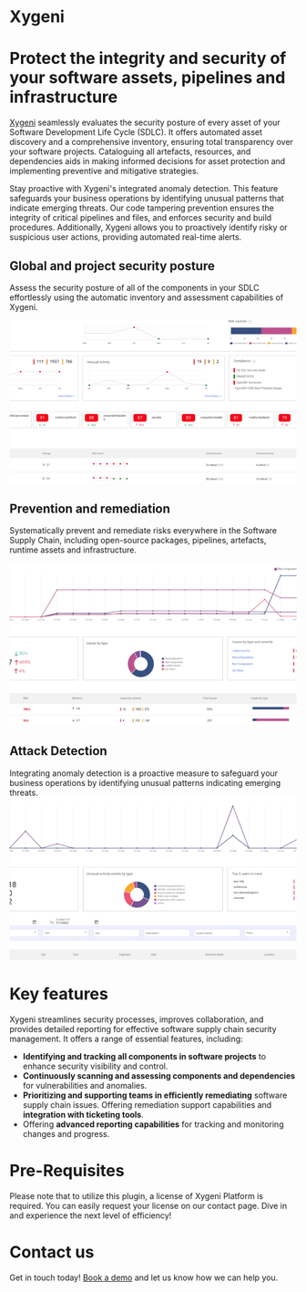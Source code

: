 # Xygeni

# Protect the integrity and security of your software assets, pipelines and infrastructure

[Xygeni](https://xygeni.io/?utm_source=jenkins&utm_medium=marketplace)  seamlessly evaluates the security posture of every asset of your Software Development Life Cycle (SDLC). It offers automated asset discovery and a comprehensive inventory, ensuring total transparency over your software projects. Cataloguing all artefacts, resources, and dependencies aids in making informed decisions for asset protection and implementing preventive and mitigative strategies.

Stay proactive with Xygeni's integrated anomaly detection. This feature safeguards your business operations by identifying unusual patterns that indicate emerging threats. Our code tampering prevention ensures the integrity of critical pipelines and files, and enforces security and build procedures. Additionally, Xygeni allows you to proactively identify risky or suspicious user actions, providing automated real-time alerts.

## Global and project security posture

Assess the security posture of all of the components in your SDLC effortlessly using the automatic inventory and assessment capabilities of Xygeni. 

![docs/images/xygeni-sec-posture.png](docs/images/xygeni-sec-posture.png)

## Prevention and remediation

Systematically prevent and remediate risks everywhere in the Software Supply Chain, including open-source packages, pipelines, artefacts, runtime assets and infrastructure.

![docs/images/xygeni-prevention.png](docs/images/xygeni-prevention.png)

## Attack Detection
Integrating anomaly detection is a proactive measure to safeguard your business operations by identifying unusual patterns indicating emerging threats.
![docs/images/xygeni-unusual-activity.png](docs/images/xygeni-unusual-activity.png)

# Key features
Xygeni streamlines security processes, improves collaboration, and provides detailed reporting for effective software supply chain security management. It offers a range of essential features, including:

- **Identifying and tracking all components in software projects** to enhance security visibility and control.
- **Continuously scanning and assessing components and dependencies** for vulnerabilities and anomalies.
- **Prioritizing and supporting teams in efficiently remediating** software supply chain issues. Offering remediation support capabilities and **integration with ticketing tools**.
- Offering **advanced reporting capabilities** for tracking and monitoring changes and progress.

# Pre-Requisites
Please note that to utilize this plugin, a license of Xygeni Platform is required. You can easily request your license on our contact page. Dive in and experience the next level of efficiency!

# Contact us
Get in touch today! [Book a demo](https://xygeni.io/book-a-demo?utm_source=jenkins&utm_medium=marketplace) and let us know how we can help you.